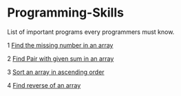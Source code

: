 # Programming-Skills
List of important programs every programmers must know.

1 [Find the missing number in an array](https://github.com/dipaxce/Programming-Skills/blob/master/MISSINGN.c)

2 [Find Pair with given sum in an array](https://github.com/dipaxce/Programming-Skills/blob/master/ARRAY_IN.C)

3 [Sort an array in ascending order](https://github.com/dipaxce/Programming-Skills/blob/master/SORTING.C)

4 [Find reverse of an array](https://github.com/dipaxce/Programming-Skills/blob/master/REVERS~1.C)
